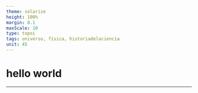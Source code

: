 ```yaml
---
theme: solarize
height: 100%
margin: 0.1
maxScale: 10
type: topoi
tags: universo, física, historiadelaciencia
unit: 45
---
```



# hello world

---

